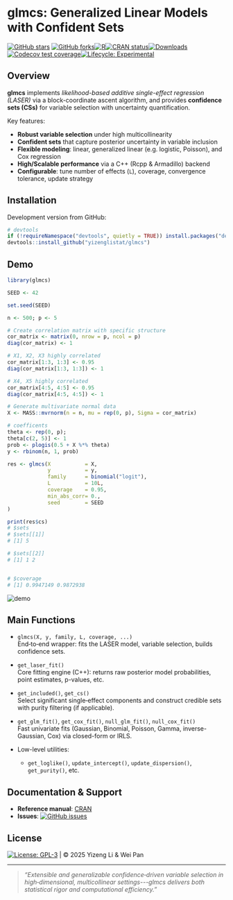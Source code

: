# glmcs: Generalized Linear Models with Confident Sets

[![GitHub stars](https://img.shields.io/github/stars/yizenglistat/glmcs.svg)](https://github.com/yizenglistat/glmcs/stargazers)
[![GitHub forks](https://img.shields.io/github/forks/yizenglistat/glmcs.svg)](https://github.com/yizenglistat/glmcs/network)[![R](https://img.shields.io/badge/R-%3E%3D%203.5.0-blue.svg)](https://www.r-project.org/)[![CRAN status](https://www.r-pkg.org/badges/version/glmcs)](https://CRAN.R-project.org/package=glmcs)[![Downloads](https://cranlogs.r-pkg.org/badges/glmcs)](https://cran.r-project.org/package=glmcs)
[![Codecov test coverage](https://codecov.io/gh/yizenglistat/glmcs/branch/main/graph/badge.svg)](https://codecov.io/gh/yizenglistat/glmcs)[![Lifecycle: Experimental](https://img.shields.io/badge/lifecycle-experimental-orange.svg)](https://www.tidyverse.org/lifecycle/#experimental)

## Overview

**glmcs** implements *likelihood-based additive single-effect regression (LASER)* via a block-coordinate ascent algorithm, and provides **confidence sets (CSs)** for variable selection with uncertainty quantification.  

Key features:
- **Robust variable selection** under high multicollinearity  
- **Confident sets** that capture posterior uncertainty in variable inclusion  
- **Flexible modeling**: linear, generalized linear (e.g. logistic, Poisson), and Cox regression  
- **High/Scalable performance** via a C++ (Rcpp & Armadillo) backend  
- **Configurable**: tune number of effects (`L`), coverage, convergence tolerance, update strategy  

## Installation

Development version from GitHub:

```r
# devtools
if (!requireNamespace("devtools", quietly = TRUE)) install.packages("devtools")
devtools::install_github("yizenglistat/glmcs")
```

## Demo

```r
library(glmcs)

SEED <- 42

set.seed(SEED)

n <- 500; p <- 5

# Create correlation matrix with specific structure
cor_matrix <- matrix(0, nrow = p, ncol = p)
diag(cor_matrix) <- 1

# X1, X2, X3 highly correlated
cor_matrix[1:3, 1:3] <- 0.95
diag(cor_matrix[1:3, 1:3]) <- 1

# X4, X5 highly correlated
cor_matrix[4:5, 4:5] <- 0.95
diag(cor_matrix[4:5, 4:5]) <- 1

# Generate multivariate normal data
X <- MASS::mvrnorm(n = n, mu = rep(0, p), Sigma = cor_matrix)

# coefficents
theta <- rep(0, p); 
theta[c(2, 5)] <- 1
prob <- plogis(0.5 + X %*% theta)
y <- rbinom(n, 1, prob)

res <- glmcs(X           = X, 
             y           = y,
             family      = binomial("logit"),
             L           = 10L,
             coverage    = 0.95,
             min_abs_corr= 0.,
             seed        = SEED
)

print(res$cs)
# $sets
# $sets[[1]]
# [1] 5

# $sets[[2]]
# [1] 1 2


# $coverage
# [1] 0.9947149 0.9872938
```

![demo](https://github.com/user-attachments/assets/80e7d259-78ff-46ee-b820-c22796026bc2)


## Main Functions

- `glmcs(X, y, family, L, coverage, ...)`  
  End‐to‐end wrapper: fits the LASER model, variable selection, builds confidence sets.

- `get_laser_fit()`  
  Core fitting engine (C++): returns raw posterior model probabilities, point estimates, p-values, etc.

- `get_included()`, `get_cs()`  
  Select significant single‐effect components and construct credible sets with purity filtering (if applicable).

- `get_glm_fit()`, `get_cox_fit()`, `null_glm_fit()`, `null_cox_fit()`  
  Fast univariate fits (Gaussian, Binomial, Poisson, Gamma, inverse-Gaussian, Cox) via closed-form or IRLS.

- Low-level utilities:  
  - `get_loglike()`, `update_intercept()`, `update_dispersion()`, `get_purity()`, etc.

## Documentation & Support

- **Reference manual**: [CRAN](https://CRAN.R-project.org/package=glmcs)  
- **Issues**: [![GitHub issues](https://img.shields.io/github/issues-raw/yizenglistat/glmcs.svg)](https://github.com/yizenglistat/glmcs/issues)

## License

[![License: GPL-3](https://img.shields.io/badge/License-GPLv3-blue.svg)](https://www.gnu.org/licenses/gpl-3.0.en.html) | © 2025 Yizeng Li & Wei Pan

---

> _“Extensible and generalizable confidence‐driven variable selection in high‐dimensional, multicollinear settings---glmcs delivers both statistical rigor and computational efficiency.”_  